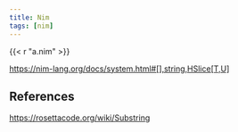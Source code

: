 ```yaml
---
title: Nim
tags: [nim]
---
```


{{< r "a.nim" >}}

<https://nim-lang.org/docs/system.html#[],string,HSlice[T,U]>

## References

<https://rosettacode.org/wiki/Substring>
